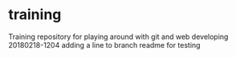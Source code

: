 # training
Training repository for playing around with git and web developing
20180218-1204 adding a line to branch readme for testing
